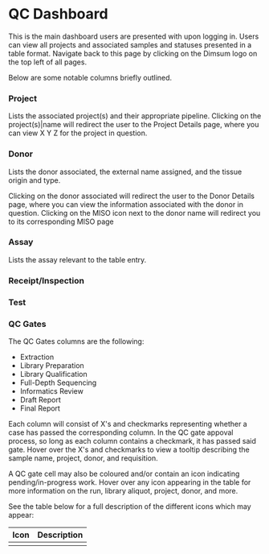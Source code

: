 # QC Dashboard
This is the main dashboard users are presented with upon logging in. Users can view all projects and associated samples and statuses presented in a table format. Navigate back to this page by clicking on the Dimsum logo on the top left of all pages.

Below are some notable columns briefly outlined.

### Project
Lists the associated project(s) and their appropriate pipeline. Clicking on the project(s)|name will redirect the user to the Project Details page, where you can view X Y Z for the project in question.

### Donor
Lists the donor associated, the external name assigned, and the tissue origin and type.

Clicking on the donor associated will redirect the user to the Donor Details page, where you can view the information associated with the donor in question. Clicking on the MISO icon next to the donor name will redirect you to its corresponding MISO page

### Assay
Lists the assay relevant to the table entry.

### Receipt/Inspection

### Test

### QC Gates
The QC Gates columns are the following:

- Extraction
- Library Preparation
- Library Qualification
- Full-Depth Sequencing
- Informatics Review
- Draft Report
- Final Report

Each column will consist of X's and checkmarks representing whether a case has passed the corresponding column. In the QC gate appoval process, so long as each column contains a checkmark, it has passed said gate. Hover over the X's and checkmarks to view a tooltip describing the sample name, project, donor, and requisition.

A QC gate cell may also be coloured and/or contain an icon indicating pending/in-progress work. Hover over any icon appearing in the table for more information on the run, library aliquot, project, donor, and more.

See the table below for a full description of the different icons which may appear:

| Icon | Description |
| ---- | ----------- |
|      |             |
